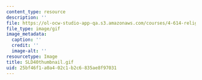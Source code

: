 ```yaml
---
content_type: resource
description: ''
file: https://ol-ocw-studio-app-qa.s3.amazonaws.com/courses/4-614-religious-architecture-and-islamic-cultures-fall-2002/25bf46f1a0a402c1b2c6835ae8f97031_SLD40thumbnail.gif
file_type: image/gif
image_metadata:
  caption: ''
  credit: ''
  image-alt: ''
resourcetype: Image
title: SLD40thumbnail.gif
uid: 25bf46f1-a0a4-02c1-b2c6-835ae8f97031
---
```

